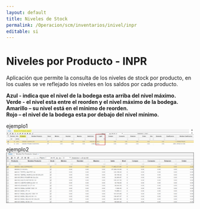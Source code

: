 ```yaml
---
layout: default
title: Niveles de Stock
permalink: /Operacion/scm/inventarios/inivel/inpr
editable: si
---
```


# Niveles por Producto - INPR

Aplicación que permite la consulta de los niveles de stock por producto, en los cuales se ve reflejado los niveles en los saldos por cada producto.  

**Azul - indica que el nivel de la bodega esta arriba del nivel máximo.  
Verde - el nivel esta entre el reorden y el nivel máximo de la bodega.  
Amarillo – su nivel está en el mínimo de reorden.  
Rojo – el nivel de la bodega esta por debajo del nivel mínimo.**  

ejemplo1
![](inpr2.png)
ejemplo2
![](inpr1.png)



